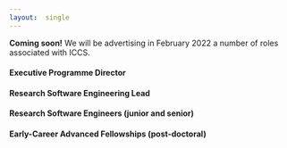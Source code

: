 ```yaml
---
layout:  single
---
```


<b>Coming soon!</b> We will be advertising in February 2022 a number of roles
associated with ICCS.

<h4>Executive Programme Director</h4>

<h4>Research Software Engineering Lead</h4>

<h4>Research Software Engineers (junior and senior)</h4>

<h4>Early-Career Advanced Fellowships (post-doctoral)</h4>

